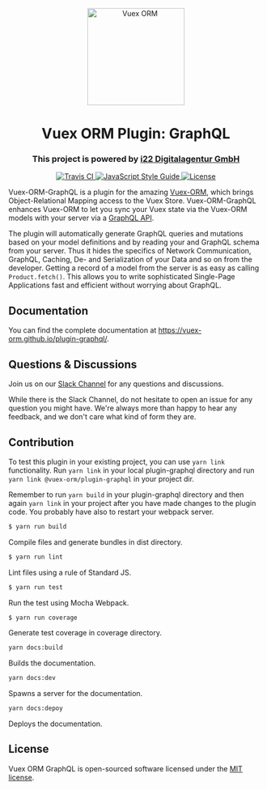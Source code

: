 <p align="center">
  <img width="192" src="https://github.com/vuex-orm/vuex-orm/blob/master/logo-vuex-orm.png" alt="Vuex ORM">
</p>

<h1 align="center">Vuex ORM Plugin: GraphQL</h1>

<h3 align="center">This project is powered by <a href="https://www.i22.de/" target="_blank">i22 Digitalagentur GmbH</a></h3>

<p align="center">
  <a href="https://travis-ci.org/vuex-orm/plugin-graphql">
    <img src="https://travis-ci.org/vuex-orm/plugin-graphql.svg?branch=master" alt="Travis CI">
  </a>
  <a href="https://standardjs.com">
    <img src="https://img.shields.io/badge/code_style-standard-brightgreen.svg" alt="JavaScript Style Guide">
  </a>
  <a href="https://github.com/vuex-orm/plugin-graphql/blob/master/LICENSE.md">
    <img src="https://img.shields.io/npm/l/@vuex-orm/core.svg" alt="License">
  </a>
</p>

Vuex-ORM-GraphQL is a plugin for the amazing [Vuex-ORM](https://github.com/vuex-orm/vuex-orm), which brings
Object-Relational Mapping access to the Vuex Store. Vuex-ORM-GraphQL enhances Vuex-ORM to let you sync your Vuex state
via the Vuex-ORM models with your server via a [GraphQL API](http://graphql.org/).

The plugin will automatically generate GraphQL queries and mutations based on your model definitions and by
reading your and GraphQL schema from your server. Thus it hides the specifics of Network Communication, GraphQL,
Caching, De- and Serialization of your Data and so on from the developer. Getting a record of a model from the server
is as easy as calling `Product.fetch()`. This allows you to write sophisticated Single-Page Applications fast and
efficient without worrying about GraphQL.


## Documentation

You can find the complete documentation at https://vuex-orm.github.io/plugin-graphql/.


## Questions & Discussions

Join us on our [Slack Channel](https://join.slack.com/t/vuex-orm/shared_invite/enQtNDQ0NjE3NTgyOTY2LTI0YjE5YmNmMDIxNWZlNmJhM2EyMDg1MDRkODA4YmQwMDU5OWRkZmNhN2RmOTZkZGZkODQxZTRkYjhmYmJiNTY) for any questions and discussions.

While there is the Slack Channel, do not hesitate to open an issue for any question you might have.
We're always more than happy to hear any feedback, and we don't care what kind of form they are.


## Contribution

To test this plugin in your existing project, you can use `yarn link` functionality. Run `yarn link`
in your local plugin-graphql directory and run `yarn link @vuex-orm/plugin-graphql` in your project dir.

Remember to run `yarn build` in your plugin-graphql directory and then again `yarn link` in your project after you have
made changes to the plugin code. You probably have also to restart your webpack server.


```bash
$ yarn run build
```

Compile files and generate bundles in dist directory.

```bash
$ yarn run lint
```

Lint files using a rule of Standard JS.

```bash
$ yarn run test
```

Run the test using Mocha Webpack.

```bash
$ yarn run coverage
```

Generate test coverage in coverage directory.


```bash
yarn docs:build
```

Builds the documentation.


```bash
yarn docs:dev
```

Spawns a server for the documentation.


```bash
yarn docs:depoy
```

Deploys the documentation.


## License

Vuex ORM GraphQL is open-sourced software licensed under the [MIT license](https://github.com/phortx/plugin-graphql/blob/master/LICENSE.md).
